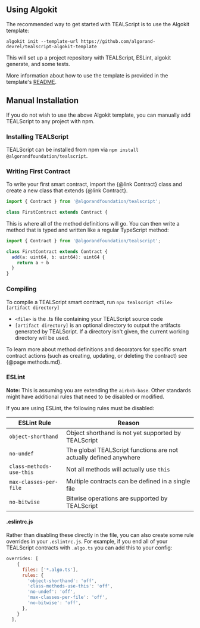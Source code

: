 ## Using Algokit

The recommended way to get started with TEALScript is to use the Algokit template:

```
algokit init --template-url https://github.com/algorand-devrel/tealscript-algokit-template
```

This will set up a project repository with TEALScript, ESLint, algokit generate, and some tests.

More information about how to use the template is provided in the template's [README](https://github.com/algorand-devrel/tealscript-algokit-template/blob/master/template_content/README.md).


## Manual Installation

If you do not wish to use the above Algokit template, you can manually add TEALScript to any project with npm.
 
### Installing TEALScript

TEALScript can be installed from npm via `npm install @algorandfoundation/tealscript`. 

### Writing First Contract

To write your first smart contract, import the {@link Contract} class and create a new class that extends {@link Contract}.

```ts
import { Contract } from '@algorandfoundation/tealscript';

class FirstContract extends Contract {
```

This is where all of the method definitions will go. You can then write a method that is typed and written like a regular TypeScript method:

```ts
import { Contract } from '@algorandfoundation/tealscript';

class FirstContract extends Contract {
  add(a: uint64, b: uint64): uint64 {
    return a + b
  }
}
```

### Compiling

To compile a TEALScript smart contract, run `npx tealscript <file> [artifact directory]`

* `<file>` is the .ts file containing your TEALScript source code 
* `[artifact directory]` is an optional directory to output the artifacts generated by TEALScript. If a directory isn't given, the current working directory will be used.

To learn more about method definitions and decorators for specific smart contract actions (such as creating, updating, or deleting the contract) see {@page methods.md}.

### ESLint

**Note:** This is assuming you are extending the `airbnb-base`. Other standards might have additional rules that need to be disabled or modified.

If you are using ESLint, the following rules must be disabled: 

| ESLint Rule              | Reason                                                            |
| ------------------------ | ----------------------------------------------------------------- |
| `object-shorthand`       | Object shorthand is not yet supported by TEALScript               |
| `no-undef`               | The global TEALScript functions are not actually defined anywhere |
| `class-methods-use-this` | Not all methods will actually use `this`                          |
| `max-classes-per-file`   | Multiple contracts can be defined in a single file                |
| `no-bitwise`             | Bitwise operations are supported by TEALScript                    |

#### .eslintrc.js

Rather than disabling these directly in the file, you can also create some rule overrides in your `.eslintrc.js`. For example, if you end all of your TEALScript contracts with `.algo.ts` you can add this to your config:

```js
overrides: [
    {
      files: ['*.algo.ts'],
      rules: {
        'object-shorthand': 'off',
        'class-methods-use-this': 'off',
        'no-undef': 'off',
        'max-classes-per-file': 'off',
        'no-bitwise': 'off',
      },
    }
  ],
```
